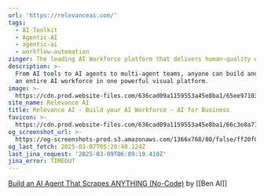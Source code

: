 ```yaml
---
url: 'https://relevanceai.com/'
tags:
  - AI-Toolkit
  - Agentic-AI
  - agentic-ai
  - workflow-automation
zinger: The leading AI Workforce platform that delivers human-quality work
description: >-
  From AI tools to AI agents to multi-agent teams, anyone can build and manage
  an entire AI workforce in one powerful visual platform.
image: >-
  https://cdn.prod.website-files.com/636cad09a1159553a45e8ba1/65ee971034ef69823b9d993c_OG%20image%20from.png
site_name: Relevance AI
title: Relevance AI - Build your AI Workforce - AI for Business
favicon: >-
  https://cdn.prod.website-files.com/636cad09a1159553a45e8ba1/66c3e8a77830ad2449220990_32x32%20(1).png
og_screenshot_url: >-
  https://og-screenshots-prod.s3.amazonaws.com/1366x768/80/false/ff20f00519bcd4bd711892e9aa52da7bee1e3ae560006fc34cf505405050da09.jpeg
og_last_fetch: 2025-03-07T05:20:40.124Z
last_jina_request: '2025-03-09T06:09:19.410Z'
jina_error: TIMEOUT
---
```

[Build an AI Agent That Scrapes ANYTHING (No-Code)](https://youtu.be/yJ7R3jxSF_g?si=cmlaVHvYDm_Aiyqs) by [[Ben AI]]


